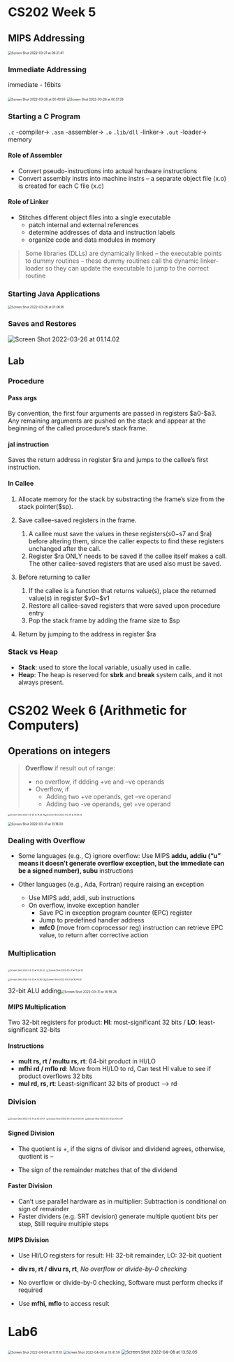 # CS202 Week 5

## MIPS Addressing

<img src="../../../../Library/Application%20Support/typora-user-images/Screen%20Shot%202022-03-21%20at%2008.21.41.png" alt="Screen Shot 2022-03-21 at 08.21.41" style="zoom:50%;" />

### Immediate Addressing

immediate - 16bits

<img src="https://i.imgur.com/THn9zx5.png" alt="Screen Shot 2022-03-26 at 00.43.59" style="zoom: 50%;" />

<img src="https://i.imgur.com/t7aXNYX.png" alt="Screen Shot 2022-03-26 at 00.57.25" style="zoom: 50%;" />

### Starting a C Program

`.c`  -compiler->  `.asm`  -assembler->  `.o` `.lib/dll`  -linker->  `.out`  -loader->  memory

#### Role of Assembler

- Convert pseudo-instructions into actual hardware instructions
- Convert assembly instrs into machine instrs – a separate object file (x.o) is created for each C file (x.c)

#### Role of Linker

- Stitches different object files into a single executable
  - patch internal and external references
  - determine addresses of data and instruction labels
  - organize code and data modules in memory

> Some libraries (DLLs) are dynamically linked – the executable points to dummy routines – these dummy routines call the dynamic linker-loader so they can update the executable to jump to the correct routine

### Starting Java Applications

<img src="https://i.imgur.com/eHcFv7g.png" alt="Screen Shot 2022-03-26 at 01.06.16" style="zoom:50%;" />

### Saves and Restores

![Screen Shot 2022-03-26 at 01.14.02](https://i.imgur.com/kVcF7DL.png)

## Lab

### Procedure

#### Pass args

By convention, the first four arguments are passed in registers \$a0-\$a3. Any remaining arguments are pushed on the stack and appear at the beginning of the called procedure’s stack frame.

#### jal instruction

Saves the return address in register $ra and jumps to the callee’s first instruction.

#### In Callee

1. Allocate memory for the stack by substracting the frame’s size from the stack pointer($sp).

2. Save callee-saved registers in the frame.
   1. A callee must save the values in these registers($s0-$s7 and $ra) before altering them, since the caller expects to find these registers unchanged after the call.
   2. Register $ra ONLY needs to be saved if the callee itself makes a call. The other callee-saved registers that are used also must be saved.
3. Before returning to caller
   1. If the callee is a function that returns value(s), place the returned value(s) in register \$v0~\$v1
   2. Restore all callee-saved registers that were saved upon procedure entry
   3. Pop the stack frame by adding the frame size to $sp
4. Return by jumping to the address in register $ra

### Stack vs Heap

- **Stack**: used to store the local variable, usually used in calle.
- **Heap**: The heap is reserved for **sbrk** and **break** system calls, and it not always present.




# CS202 Week 6  (Arithmetic for Computers)

## Operations on integers

> **Overflow** if result out of range:
>
> - no overflow, if ddding +ve and –ve operands
> - Overflow, if
>   - Adding two +ve operands, get –ve operand
>   - Adding two -ve operands, get +ve operand

<img src="https://i.imgur.com/gJ5j9YB.png" alt="Screen Shot 2022-03-30 at 18.55.41" style="zoom: 33%;" /><img src="https://i.imgur.com/79UC4sk.png" alt="Screen Shot 2022-03-30 at 19.09.35" style="zoom:33%;" />

<img src="https://i.imgur.com/9uMByYm.png" alt="Screen Shot 2022-03-31 at 13.16.03" style="zoom:50%;" />

### Dealing with Overflow

- Some languages (e.g., C) ignore overflow: Use MIPS **addu, addiu (“u” means it doesn’t generate overflow exception, but the immediate can be a signed number), subu** instructions

- Other languages (e.g., Ada, Fortran) require raising an exception
  - Use MIPS add, addi, sub instructions
  - On overflow, invoke exception handler
    - Save PC in exception program counter (EPC) register
    - Jump to predefined handler address
    - **mfc0** (move from coprocessor reg) instruction can retrieve EPC value, to return after corrective action

### Multiplication

<img src="https://i.imgur.com/pCDpHHF.png" alt="Screen Shot 2022-03-31 at 14.25.22" style="zoom: 33%;" /> <img src="https://i.imgur.com/p9MDKg2.png" alt="Screen Shot 2022-03-31 at 15.54.52" style="zoom:33%;" />

<img src="https://i.imgur.com/DWNszlv.png" alt="Screen Shot 2022-03-31 at 16.36.03" style="zoom: 33%;" /><img src="https://i.imgur.com/HRwKKWD.png" alt="Screen Shot 2022-03-31 at 16.44.02" style="zoom: 33%;" />

32-bit ALU adding<img src="https://i.imgur.com/2cgCzu5.png" alt="Screen Shot 2022-03-31 at 16.56.26" style="zoom:50%;" />

#### MIPS Multiplication

Two 32-bit registers for product: **HI**: most-significant 32 bits / **LO**: least-significant 32-bits

#### Instructions

- **mult rs, rt / multu rs, rt**: 64-bit product in HI/LO
- **mfhi rd / mflo rd**: Move from HI/LO to rd, Can test HI value to see if product overflows 32 bits
- **mul rd, rs, rt**: Least-significant 32 bits of product –> rd

### Division

<img src="https://i.imgur.com/aM1OGcT.png" alt="Screen Shot 2022-03-31 at 20.27.57" style="zoom:33%;" />

<img src="https://i.imgur.com/SUaIPor.png" alt="Screen Shot 2022-03-31 at 20.34.45" style="zoom: 33%;" />

<img src="../../../../Library/Application%20Support/typora-user-images/Screen%20Shot%202022-03-31%20at%2020.52.47.png" alt="Screen Shot 2022-03-31 at 20.52.47" style="zoom:33%;" />



#### Signed Division

- The quotient is +, if the signs of divisor and dividend agrees, otherwise, quotient is –

- The sign of the remainder matches that of the dividend

#### Faster Division

- Can’t use parallel hardware as in multiplier: Subtraction is conditional on sign of remainder
- Faster dividers (e.g. SRT devision) generate multiple quotient bits per step, Still require multiple steps

#### MIPS Division

- Use HI/LO registers for result: HI: 32-bit remainder, LO: 32-bit quotient
- **div rs, rt / divu rs, rt**, *No overflow or divide-by-0 checking*

- No overflow or divide-by-0 checking, Software must perform checks if required
- Use **mfhi, mflo** to access result



# Lab6

<img src="https://i.imgur.com/kQ9kkjY.png" alt="Screen Shot 2022-04-08 at 11.11.10" style="zoom:50%;" />

<img src="https://i.imgur.com/865sWNM.png" alt="Screen Shot 2022-04-08 at 13.41.59" style="zoom: 50%;" />

<img src="https://i.imgur.com/N9BCzPM.png" alt="Screen Shot 2022-04-08 at 13.52.05" style="zoom:67%;" />
